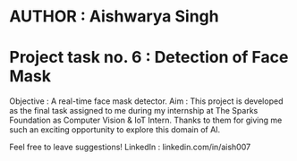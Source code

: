 # AUTHOR : Aishwarya Singh
# Project task no. 6 : Detection of Face Mask

Objective : A real-time face mask detector. 
Aim : This project is developed as the final task assigned to me during my internship at The Sparks Foundation as Computer Vision & IoT Intern. Thanks to them for giving me such an exciting opportunity to explore this domain of AI.

Feel free to leave suggestions!
LinkedIn : linkedin.com/in/aish007
